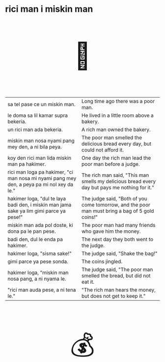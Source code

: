 # rici man i miskin man

<p style="font-size:6em;text-align:center;">🍞</p>

<table>
<tr><td>
sa tel pase ce un miskin man.
</td><td>
Long time ago there was a poor man.
</td></tr><tr><td>
le doma sa lil kamar supra bekeria.
</td><td>
He lived in a little room above a bakery.
</td></tr><tr><td>
un rici man ada bekeria.
</td><td>
A rich man owned the bakery.
</td></tr><tr><td>
miskin man nosa nyami pang mey den, a ni bila peya.
</td><td>
The poor man smelled the delicious bread every day, but could not afford it.
</td></tr><tr><td>
koy den rici man lida miskin man pa hakimer.
</td><td>
One day the rich man lead the poor man before a judge.
</td></tr><tr><td>
rici man loga pa hakimer, "ci man nosa mi nyami pang mey den, a peya pa mi nol xey da le."
</td><td>
The rich man said, "This man smells my delicious bread every day but pays me nothing for it."
</td></tr><tr><td>
hakimer loga, "dul te laya badi den, i miskin man jama sake ya lim gimi parce ya pese!"
</td><td>
The judge said, "Both of you come tomorrow, and the poor man must bring a bag of 5 gold coins!"
</td></tr><tr><td>
miskin man ada pol doste, ki dona pa le pan pese.
</td><td>
The poor man had many friends who gave him the money.
</td></tr><tr><td>
badi den, dul le enda pa hakimer.
</td><td>
The next day they both went to the judge.
</td></tr><tr><td>
hakimer loga, "sisma sake!"
</td><td>
The judge said, "Shake the bag!"
</td></tr><tr><td>
gimi parce ya pese sonda.
</td><td>
The coins jingled.
</td></tr><tr><td>
hakimer loga, "miskin man nosa pang, a ni nyama le.
</td><td>
The judge said, "The poor man smelled the bread, but did not eat it.
</td></tr><tr><td>
"rici man auda pese, a ni tena le."
</td><td>
"The rich man hears the money, but does not get to keep it."
</td></tr>
</table>

<p style="font-size:6em;text-align:center;">💰</p>

